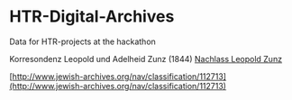 # HTR-Digital-Archives
Data for HTR-projects at the hackathon


Korresondenz Leopold und Adelheid Zunz (1844) [Nachlass Leopold Zunz](http://www.jewish-archives.org/nav/classification/11171)

[http://www.jewish-archives.org/nav/classification/112713](http://www.jewish-archives.org/nav/classification/112713)
